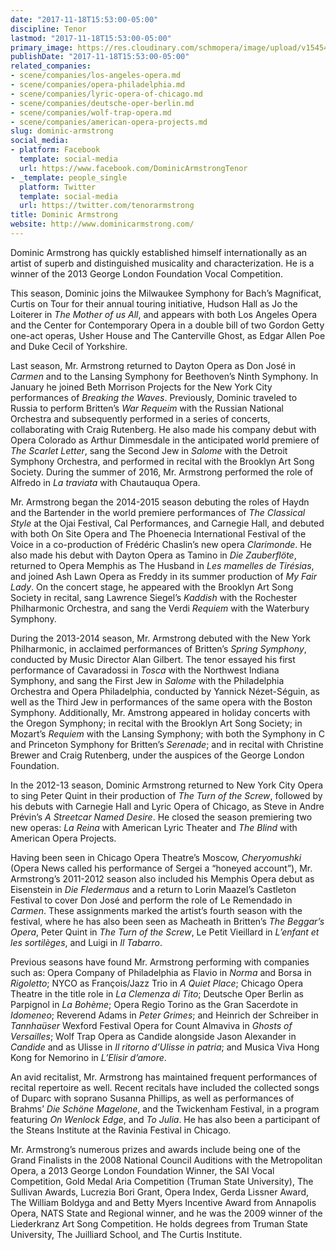 ```yaml
---
date: "2017-11-18T15:53:00-05:00"
discipline: Tenor
lastmod: "2017-11-18T15:53:00-05:00"
primary_image: https://res.cloudinary.com/schmopera/image/upload/v1545409169/media/webhook-uploads/1511037924021/dominic_armstrong_078-med-21.jpg.jpg
publishDate: "2017-11-18T15:53:00-05:00"
related_companies:
- scene/companies/los-angeles-opera.md
- scene/companies/opera-philadelphia.md
- scene/companies/lyric-opera-of-chicago.md
- scene/companies/deutsche-oper-berlin.md
- scene/companies/wolf-trap-opera.md
- scene/companies/american-opera-projects.md
slug: dominic-armstrong
social_media:
- platform: Facebook
  template: social-media
  url: https://www.facebook.com/DominicArmstrongTenor
- _template: people_single
  platform: Twitter
  template: social-media
  url: https://twitter.com/tenorarmstrong
title: Dominic Armstrong
website: http://www.dominicarmstrong.com/
---
```


Dominic Armstrong has quickly established himself internationally as an artist of superb and distinguished musicality and characterization. He is a winner of the 2013 George London Foundation Vocal Competition.

This season, Dominic joins the Milwaukee Symphony for Bach’s Magnificat, Curtis on Tour for their annual touring initiative, Hudson Hall as Jo the Loiterer in *The Mother of us All*, and appears with both Los Angeles Opera and the Center for Contemporary Opera in a double bill of two Gordon Getty one-act operas, Usher House and The Canterville Ghost, as Edgar Allen Poe and Duke Cecil of Yorkshire.

Last season, Mr. Armstrong returned to Dayton Opera as Don José in *Carmen* and to the Lansing Symphony for Beethoven’s Ninth Symphony. In January he joined Beth Morrison Projects for the New York City performances of *Breaking the Waves*. Previously, Dominic traveled to Russia to perform Britten’s *War Requeim* with the Russian National Orchestra and subsequently performed in a series of concerts, collaborating with Craig Rutenberg. He also made his company debut with Opera Colorado as Arthur Dimmesdale in the anticipated world premiere of *The Scarlet Letter*, sang the Second Jew in *Salome* with the Detroit Symphony Orchestra, and performed in recital with the Brooklyn Art Song Society. During the summer of 2016, Mr. Armstrong performed the role of Alfredo in *La traviata* with Chautauqua Opera.

Mr. Armstrong began the 2014-2015 season debuting the roles of Haydn and the Bartender in the world premiere performances of *The Classical Style* at the Ojai Festival, Cal Performances, and Carnegie Hall, and debuted with both On Site Opera and The Phoenecia International Festival of the Voice in a co-production of Frédéric Chaslin’s new opera *Clarimonde*. He also made his debut with Dayton Opera as Tamino in *Die Zauberflöte*, returned to Opera Memphis as The Husband in *Les mamelles de Tirésias*, and joined Ash Lawn Opera as Freddy in its summer production of *My Fair Lady*. On the concert stage, he appeared with the Brooklyn Art Song Society in recital, sang Lawrence Siegel’s *Kaddish* with the Rochester Philharmonic Orchestra, and sang the Verdi *Requiem* with the Waterbury Symphony.

During the 2013-2014 season, Mr. Armstrong debuted with the New York Philharmonic, in acclaimed performances of Britten’s *Spring Symphony*, conducted by Music Director Alan Gilbert. The tenor essayed his first performance of Cavaradossi in *Tosca* with the Northwest Indiana Symphony, and sang the First Jew in *Salome* with the Philadelphia Orchestra and Opera Philadelphia, conducted by Yannick Nézet-Séguin, as well as the Third Jew in performances of the same opera with the Boston Symphony. Additionally, Mr. Amstrong appeared in holiday concerts with the Oregon Symphony; in recital with the Brooklyn Art Song Society; in Mozart’s *Requiem* with the Lansing Symphony; with both the Symphony in C and Princeton Symphony for Britten’s *Serenade*; and in recital with Christine Brewer and Craig Rutenberg, under the auspices of the George London Foundation.

In the 2012-13 season, Dominic Armstrong returned to New York City Opera to sing Peter Quint in their production of *The Turn of the Screw*, followed by his debuts with Carnegie Hall and Lyric Opera of Chicago, as Steve in Andre Prévin’s *A Streetcar Named Desire*. He closed the season premiering two new operas: *La Reina* with American Lyric Theater and *The Blind* with American Opera Projects.

Having been seen in Chicago Opera Theatre’s Moscow, *Cheryomushki* (Opera News called his performance of Sergei a “honeyed account”), Mr. Armstrong’s 2011-2012 season also included his Memphis Opera debut as Eisenstein in *Die Fledermaus* and a return to Lorin Maazel’s Castleton Festival to cover Don José and perform the role of Le Remendado in *Carmen*. These assignments marked the artist’s fourth season with the festival, where he has also been seen as Macheath in Britten’s *The Beggar’s Opera*, Peter Quint in *The Turn of the Screw*, Le Petit Vieillard in *L’enfant et les sortilèges*, and Luigi in *Il Tabarro*.

Previous seasons have found Mr. Armstrong performing with companies such as: Opera Company of Philadelphia as Flavio in *Norma* and Borsa in *Rigoletto*; NYCO as François/Jazz Trio in *A Quiet Place*; Chicago Opera Theatre in the title role in *La Clemenza di Tito*; Deutsche Oper Berlin as Parpignol in *La Bohème*; Opera Regio Torino as the Gran Sacerdote in *Idomeneo*; Reverend Adams in *Peter Grimes*; and Heinrich der Schreiber in *Tannhaüser* Wexford Festival Opera for Count Almaviva in *Ghosts of Versailles*; Wolf Trap Opera as Candide alongside Jason Alexander in *Candide* and as Ulisse in *Il ritorno d’Ulisse in patria*; and Musica Viva Hong Kong for Nemorino in *L’Elisir d’amore*.

An avid recitalist, Mr. Armstrong has maintained frequent performances of recital repertoire as well. Recent recitals have included the collected songs of Duparc with soprano Susanna Phillips, as well as performances of Brahms’ *Die Schöne Magelone*, and the Twickenham Festival, in a program featuring *On Wenlock Edge*, and *To Julia*. He has also been a participant of the Steans Institute at the Ravinia Festival in Chicago.

Mr. Armstrong’s numerous prizes and awards include being one of the Grand Finalists in the 2008 National Council Auditions with the Metropolitan Opera, a 2013 George London Foundation Winner, the SAI Vocal Competition, Gold Medal Aria Competition (Truman State University), The Sullivan Awards, Lucrezia Bori Grant, Opera Index, Gerda Lissner Award, The William Boldyga and and Betty Myers Incentive Award from Annapolis Opera, NATS State and Regional winner, and he was the 2009 winner of the Liederkranz Art Song Competition. He holds degrees from Truman State University, The Juilliard School, and The Curtis Institute.
